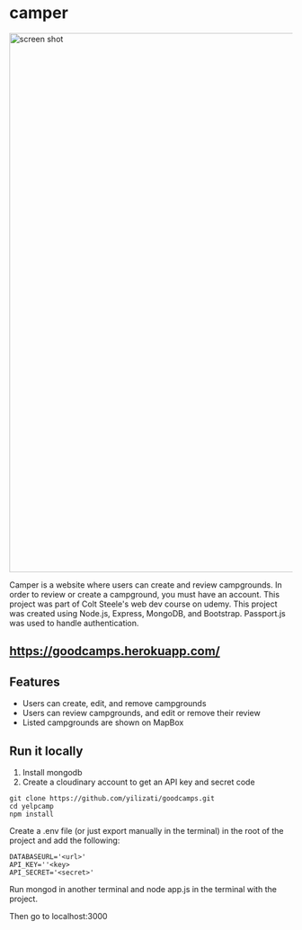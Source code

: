 # camper

<img width="960" alt="screen shot" src="https://user-images.githubusercontent.com/82916717/175448764-537ca6e8-d430-44e7-a5db-0d538bf9a3e4.png">

Camper is a website where users can create and review campgrounds. In order to review or create a campground, you must have an account. This project was part of Colt Steele's web dev course on udemy.
This project was created using Node.js, Express, MongoDB, and Bootstrap. Passport.js was used to handle authentication.

## https://goodcamps.herokuapp.com/

## Features
* Users can create, edit, and remove campgrounds
* Users can review campgrounds, and edit or remove their review
* Listed campgrounds are shown on MapBox

## Run it locally
1. Install mongodb
2. Create a cloudinary account to get an API key and secret code

```
git clone https://github.com/yilizati/goodcamps.git
cd yelpcamp
npm install
```

Create a .env file (or just export manually in the terminal) in the root of the project and add the following:
```
DATABASEURL='<url>'
API_KEY=''<key>
API_SECRET='<secret>'
```
Run mongod in another terminal and node app.js in the terminal with the project.

Then go to localhost:3000
